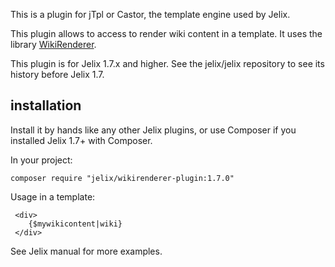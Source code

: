 This is a plugin for jTpl or Castor, the template engine used by Jelix.

This plugin allows to access to render wiki content in a template.
It uses the library [WikiRenderer](http://wikirenderer.jelix.org).

This plugin is for Jelix 1.7.x and higher. See the jelix/jelix repository to see
its history before Jelix 1.7.

## installation

Install it by hands like any other Jelix plugins, or use Composer if you installed
Jelix 1.7+ with Composer.

In your project:

```
composer require "jelix/wikirenderer-plugin:1.7.0"
```

Usage in a template:

```
 <div>
    {$mywikicontent|wiki}
 </div>
```

See Jelix manual for more examples.
